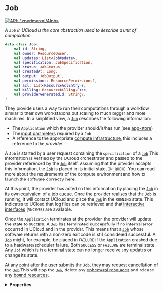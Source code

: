 # `Job`


[![API: Experimental/Alpha](https://img.shields.io/static/v1?label=API&message=Experimental/Alpha&color=orange&style=flat-square)](/docs/developer-guide/core/api-conventions.md)


_A `Job` in UCloud is the core abstraction used to describe a unit of computation._

```kotlin
data class Job(
    val id: String,
    val owner: ResourceOwner,
    val updates: List<JobUpdate>,
    val specification: JobSpecification,
    val status: JobStatus,
    val createdAt: Long,
    val output: JobOutput?,
    val permissions: ResourcePermissions?,
    val acl: List<ResourceAclEntry>?,
    val billing: ResourceBilling.Free,
    val providerGeneratedId: String?,
)
```
They provide users a way to run their computations through a workflow similar to their own workstations but scaling to
much bigger and more machines. In a simplified view, a [`Job`](/docs/reference/dk.sdu.cloud.app.orchestrator.api.Job.md)  describes the following information:

- The `Application` which the provider should/is/has run (see [app-store](/docs/developer-guide/orchestration/compute/appstore/apps.md))
- The [input parameters](/docs/reference/dk.sdu.cloud.app.store.api.ApplicationParameter.md) required by a `Job`
- A reference to the appropriate [compute infrastructure](/docs/reference/dk.sdu.cloud.accounting.api.Product.md), this
  includes a reference to the _provider_

A `Job` is started by a user request containing the `specification` of a [`Job`](/docs/reference/dk.sdu.cloud.app.orchestrator.api.Job..md)  This information is verified by the UCloud
orchestrator and passed to the provider referenced by the [`Job`](/docs/reference/dk.sdu.cloud.app.orchestrator.api.Job.md)  itself. Assuming that the provider accepts this
information, the [`Job`](/docs/reference/dk.sdu.cloud.app.orchestrator.api.Job.md)  is placed in its initial state, `IN_QUEUE`. You can read more about the requirements of the
compute environment and how to launch the software
correctly [here](/backend/app-orchestrator-service/wiki/job_launch.md).

At this point, the provider has acted on this information by placing the [`Job`](/docs/reference/dk.sdu.cloud.app.orchestrator.api.Job.md)  in its own equivalent of
a [job queue](/backend/app-orchestrator-service/wiki/provider.md#job-scheduler). Once the provider realizes that
the [`Job`](/docs/reference/dk.sdu.cloud.app.orchestrator.api.Job.md) 
is running, it will contact UCloud and place the [`Job`](/docs/reference/dk.sdu.cloud.app.orchestrator.api.Job.md)  in the `RUNNING` state. This indicates to UCloud that log files
can be retrieved and that [interactive interfaces](/backend/app-orchestrator-service/wiki/interactive.md) (`VNC`/`WEB`)
are available.

Once the `Application` terminates at the provider, the provider will update the state to `SUCCESS`. A [`Job`](/docs/reference/dk.sdu.cloud.app.orchestrator.api.Job.md)  has
terminated successfully if no internal error occurred in UCloud and in the provider. This means that a [`Job`](/docs/reference/dk.sdu.cloud.app.orchestrator.api.Job.md)  whose
software returns with a non-zero exit code is still considered successful. A [`Job`](/docs/reference/dk.sdu.cloud.app.orchestrator.api.Job.md)  might, for example, be placed
in `FAILURE` if the `Application` crashed due to a hardware/scheduler failure. Both `SUCCESS` or `FAILURE` are terminal
state. Any [`Job`](/docs/reference/dk.sdu.cloud.app.orchestrator.api.Job.md)  which is in a terminal state can no longer receive any updates or change its state.

At any point after the user submits the [`Job`](/docs/reference/dk.sdu.cloud.app.orchestrator.api.Job.md), they may request cancellation of the [`Job`](/docs/reference/dk.sdu.cloud.app.orchestrator.api.Job..md)  This will
stop the [`Job`](/docs/reference/dk.sdu.cloud.app.orchestrator.api.Job.md), delete any
[ephemeral resources](/backend/app-orchestrator-service/wiki/job_launch.md#ephemeral-resources) and release
any [bound resources](/backend/app-orchestrator-service/wiki/parameters.md#resources).

<details>
<summary>
<b>Properties</b>
</summary>

<details>
<summary>
<code>id</code>: <code><code><a href='https://kotlinlang.org/api/latest/jvm/stdlib/kotlin/-string/'>String</a></code></code> Unique identifier for this job.
</summary>



UCloud guarantees that no other job, regardless of compute provider, has the same unique identifier.


</details>

<details>
<summary>
<code>owner</code>: <code><code><a href='/docs/reference/dk.sdu.cloud.provider.api.ResourceOwner.md'>ResourceOwner</a></code></code> A reference to the owner of this job
</summary>





</details>

<details>
<summary>
<code>updates</code>: <code><code><a href='https://kotlinlang.org/api/latest/jvm/stdlib/kotlin.collections/-list/'>List</a>&lt;<a href='/docs/reference/dk.sdu.cloud.app.orchestrator.api.JobUpdate.md'>JobUpdate</a>&gt;</code></code> A list of status updates from the compute backend.
</summary>



The status updates tell a story of what happened with the job. This list is ordered by the timestamp in ascending order. The current state of the job will always be the last element. `updates` is guaranteed to always contain at least one element.


</details>

<details>
<summary>
<code>specification</code>: <code><code><a href='#jobspecification'>JobSpecification</a></code></code> The specification used to launch this job.
</summary>



This property is always available but must be explicitly requested.


</details>

<details>
<summary>
<code>status</code>: <code><code><a href='#jobstatus'>JobStatus</a></code></code> A summary of the `Job`'s current status
</summary>





</details>

<details>
<summary>
<code>createdAt</code>: <code><code><a href='https://kotlinlang.org/api/latest/jvm/stdlib/kotlin/-long/'>Long</a></code></code> Timestamp referencing when the request for creation was received by UCloud
</summary>





</details>

<details>
<summary>
<code>output</code>: <code><code><a href='#joboutput'>JobOutput</a>?</code></code> Information regarding the output of this job.
</summary>





</details>

<details>
<summary>
<code>permissions</code>: <code><code><a href='/docs/reference/dk.sdu.cloud.provider.api.ResourcePermissions.md'>ResourcePermissions</a>?</code></code> Permissions assigned to this resource
</summary>



A null value indicates that permissions are not supported by this resource type.


</details>

<details>
<summary>
<code>acl</code>: <code><code><a href='https://kotlinlang.org/api/latest/jvm/stdlib/kotlin.collections/-list/'>List</a>&lt;<a href='/docs/reference/dk.sdu.cloud.provider.api.ResourceAclEntry.md'>ResourceAclEntry</a>&gt;?</code></code>
</summary>

[![API: Internal/Beta](https://img.shields.io/static/v1?label=API&message=Internal/Beta&color=red&style=flat-square)](/docs/developer-guide/core/api-conventions.md)




</details>

<details>
<summary>
<code>billing</code>: <code><code><a href='/docs/reference/dk.sdu.cloud.provider.api.ResourceBilling.Free.md'>ResourceBilling.Free</a></code></code>
</summary>

[![API: Internal/Beta](https://img.shields.io/static/v1?label=API&message=Internal/Beta&color=red&style=flat-square)](/docs/developer-guide/core/api-conventions.md)




</details>

<details>
<summary>
<code>providerGeneratedId</code>: <code><code><a href='https://kotlinlang.org/api/latest/jvm/stdlib/kotlin/-string/'>String</a>?</code></code>
</summary>

[![API: Internal/Beta](https://img.shields.io/static/v1?label=API&message=Internal/Beta&color=red&style=flat-square)](/docs/developer-guide/core/api-conventions.md)




</details>



</details>

